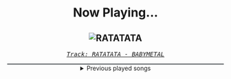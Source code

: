 <div align="center"> 
<h1>Now Playing...</h1>

![RATATATA](https://i.scdn.co/image/ab67616d00001e023900e6899672f9dfdc028611)
--
_<samp><a href="https://open.spotify.com/track/14WYmNQWvR2TTWoRp8t9Ml">Track: RATATATA - BABYMETAL</a></samp>_

<div style="border: 1px #4B5054 solid"></div>
<details>
  <summary>
    Previous played songs
  </summary>
  <table>
    <thead>
      <tr>
        <th>
          Artist
        </th>
        <th>
          Song
        </th>
        <th>
          Link
        </th>
      </tr>
    </thead>
    <tbody>
      <tr><td>BABYMETAL</td><td>RATATATA</td><td><a href="https://open.spotify.com/track/14WYmNQWvR2TTWoRp8t9Ml">https://open.spotify.com/track/14WYmNQWvR2TTWoRp8t9Ml</a></td></tr><tr><td>Rocco Minichiello</td><td>Clavar La Espada (from "Bleach") - Metal Version</td><td><a href="https://open.spotify.com/track/33SLqtslna32dFW5wm8KWg">https://open.spotify.com/track/33SLqtslna32dFW5wm8KWg</a></td></tr><tr><td>Rocco Minichiello</td><td>Stand Up Be Strong (from "Bleach") - Metal Version</td><td><a href="https://open.spotify.com/track/3SJvpSo9KoDFzKX3jPzP3E">https://open.spotify.com/track/3SJvpSo9KoDFzKX3jPzP3E</a></td></tr><tr><td>Rocco Minichiello</td><td>Treachery (from "Bleach") - Metal Version</td><td><a href="https://open.spotify.com/track/6DedcdH8ri4pgtllVhPbLx">https://open.spotify.com/track/6DedcdH8ri4pgtllVhPbLx</a></td></tr><tr><td>Blue Stahli</td><td>Takedown - XINA Version</td><td><a href="https://open.spotify.com/track/1v2tspS1hLRTHlThwuOUMl">https://open.spotify.com/track/1v2tspS1hLRTHlThwuOUMl</a></td></tr><tr><td>Raizer</td><td>Phoenix</td><td><a href="https://open.spotify.com/track/1csCF4ujk4DN4swpMxZPdG">https://open.spotify.com/track/1csCF4ujk4DN4swpMxZPdG</a></td></tr><tr><td>The Silverblack</td><td>Embers</td><td><a href="https://open.spotify.com/track/1Sc3s3oDIL7CYQcRzSU7fS">https://open.spotify.com/track/1Sc3s3oDIL7CYQcRzSU7fS</a></td></tr><tr><td>CANTERVICE</td><td>The Masquerade</td><td><a href="https://open.spotify.com/track/33MMblAJ06tHHt8czXckBN">https://open.spotify.com/track/33MMblAJ06tHHt8czXckBN</a></td></tr><tr><td>The Anix</td><td>Die With You</td><td><a href="https://open.spotify.com/track/7FH4289wbQh9JGPSfE7u8A">https://open.spotify.com/track/7FH4289wbQh9JGPSfE7u8A</a></td></tr><tr><td>The Anix</td><td>Spit You Out</td><td><a href="https://open.spotify.com/track/0OUi4S8qt8B8SU4TbWWQxa">https://open.spotify.com/track/0OUi4S8qt8B8SU4TbWWQxa</a></td></tr><tr><td>Raizer</td><td>Hate</td><td><a href="https://open.spotify.com/track/61vsu3e6Jne75Ur6tC3qtC">https://open.spotify.com/track/61vsu3e6Jne75Ur6tC3qtC</a></td></tr><tr><td>Entropy Zero</td><td>Better Than You</td><td><a href="https://open.spotify.com/track/1yscZ35223JfmtO2doWFE7">https://open.spotify.com/track/1yscZ35223JfmtO2doWFE7</a></td></tr><tr><td>The Anix</td><td>Unveil</td><td><a href="https://open.spotify.com/track/1jxm9boV0iAoAeaT67Mpm7">https://open.spotify.com/track/1jxm9boV0iAoAeaT67Mpm7</a></td></tr><tr><td>SKYND</td><td>Tyler Hadley</td><td><a href="https://open.spotify.com/track/6Cpz693XZKlnvcxXs1886F">https://open.spotify.com/track/6Cpz693XZKlnvcxXs1886F</a></td></tr><tr><td>Nitroverts</td><td>What's Going On</td><td><a href="https://open.spotify.com/track/7zBG4CRoc8ObsOjW1iRBwg">https://open.spotify.com/track/7zBG4CRoc8ObsOjW1iRBwg</a></td></tr><tr><td>BABYMETAL</td><td>RATATATA</td><td><a href="https://open.spotify.com/track/14WYmNQWvR2TTWoRp8t9Ml">https://open.spotify.com/track/14WYmNQWvR2TTWoRp8t9Ml</a></td></tr><tr><td>Girls2</td><td>D.N.A.</td><td><a href="https://open.spotify.com/track/3G49iNZimPXzQ5BqXt6MyN">https://open.spotify.com/track/3G49iNZimPXzQ5BqXt6MyN</a></td></tr><tr><td>Vana</td><td>BEG!</td><td><a href="https://open.spotify.com/track/0g9GhfqFotNeAt2TuggiEh">https://open.spotify.com/track/0g9GhfqFotNeAt2TuggiEh</a></td></tr><tr><td>Vana</td><td>BEG!</td><td><a href="https://open.spotify.com/track/0g9GhfqFotNeAt2TuggiEh">https://open.spotify.com/track/0g9GhfqFotNeAt2TuggiEh</a></td></tr><tr><td>Rocco Minichiello</td><td>Stand Up Be Strong (from "Bleach") - Metal Version</td><td><a href="https://open.spotify.com/track/3SJvpSo9KoDFzKX3jPzP3E">https://open.spotify.com/track/3SJvpSo9KoDFzKX3jPzP3E</a></td></tr>
    </tbody>
  </table>
</details>

</div>
